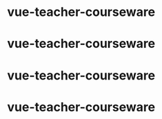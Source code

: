 # vue-teacher-courseware
# vue-teacher-courseware
# vue-teacher-courseware
# vue-teacher-courseware
